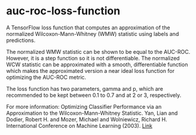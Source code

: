 # auc-roc-loss-function

A TensorFlow loss function that computes an approximation of the normalized Wilcoxon-Mann-Whitney (WMW) statistic using labels and predictions.
 
The normalized WMW statistic can be shown to be equal to the AUC-ROC. However, it is a step function so it is not differentiable. The normalized WCW statistic can be approximated with a smooth, differentiable function which makes the approximated version a near ideal loss function for optimizing the AUC-ROC metric.
    
The loss function has two parameters, gamma and p, which are recommended to be kept between 0.1 to 0.7 and at 2 or 3, respectively.
    
For more information:
Optimizing Classifier Performance via an Approximation to the Wilcoxon-Mann-Whitney Statistic. Yan, Lian and Dodier, Robert H. and Mozer, Michael and Wolniewicz, Richard H. International Conference on Machine Learning (2003). [Link](https://www.aaai.org/Papers/ICML/2003/ICML03-110.pdf)
